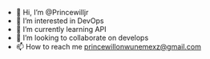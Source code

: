 - 👋 Hi, I’m @Princewilljr
- 👀 I’m interested in DevOps
- 🌱 I’m currently learning API 
- 💞️ I’m looking to collaborate on develops 
- 📫 How to reach me princewillonwunemexz@gmail.com
  

<!---
Princewilljr/Princewilljr is a ✨ special ✨ repository because its `README.md` (this file) appears on your GitHub profile.
You can click the Preview link to take a look at your changes.
-->
